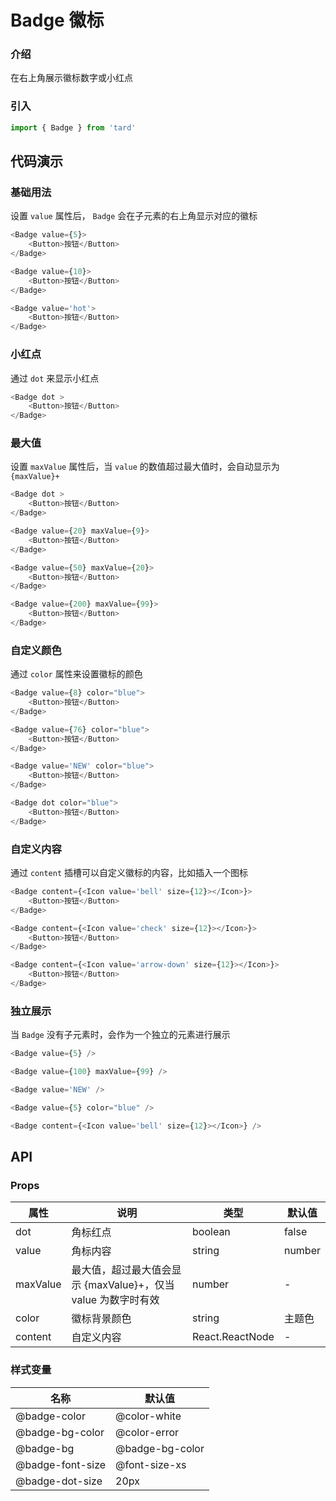 # Badge 徽标
### 介绍
在右上角展示徽标数字或小红点
### 引入
```js
import { Badge } from 'tard'
```
## 代码演示
### 基础用法
设置 `value` 属性后， `Badge` 会在子元素的右上角显示对应的徽标
```js
<Badge value={5}>
    <Button>按钮</Button>
</Badge>

<Badge value={10}>
    <Button>按钮</Button>
</Badge>

<Badge value='hot'>
    <Button>按钮</Button>
</Badge>
```

### 小红点
通过 `dot` 来显示小红点
```js
<Badge dot >
    <Button>按钮</Button>
</Badge>
```
### 最大值
设置 `maxValue` 属性后，当 `value` 的数值超过最大值时，会自动显示为 `{maxValue}+`
```js
<Badge dot >
    <Button>按钮</Button>
</Badge>

<Badge value={20} maxValue={9}>
    <Button>按钮</Button>
</Badge>

<Badge value={50} maxValue={20}>
    <Button>按钮</Button>
</Badge>

<Badge value={200} maxValue={99}>
    <Button>按钮</Button>
</Badge>
```

### 自定义颜色
通过 `color` 属性来设置徽标的颜色
```js
<Badge value={8} color="blue">
    <Button>按钮</Button>
</Badge>

<Badge value={76} color="blue">
    <Button>按钮</Button>
</Badge>

<Badge value='NEW' color="blue">
    <Button>按钮</Button>
</Badge>

<Badge dot color="blue">
    <Button>按钮</Button>
</Badge>
```
### 自定义内容
通过 `content` 插槽可以自定义徽标的内容，比如插入一个图标
```js
<Badge content={<Icon value='bell' size={12}></Icon>}>
    <Button>按钮</Button>
</Badge>

<Badge content={<Icon value='check' size={12}></Icon>}>
    <Button>按钮</Button>
</Badge>

<Badge content={<Icon value='arrow-down' size={12}></Icon>}>
    <Button>按钮</Button>
</Badge>
```

### 独立展示
当 `Badge` 没有子元素时，会作为一个独立的元素进行展示
```js
<Badge value={5} />

<Badge value={100} maxValue={99} />

<Badge value='NEW' />

<Badge value={5} color="blue" />

<Badge content={<Icon value='bell' size={12}></Icon>} />
```

## API
### Props
|  属性   | 说明  | 类型 | 默认值 |
|  ----  | ----  | ---- | ---- |
| dot | 角标红点 | boolean | false |
| value | 角标内容 | string|number | - |
| maxValue | 最大值，超过最大值会显示 {maxValue}+，仅当 value 为数字时有效 | number | - |
| color | 徽标背景颜色 | string | 主题色 |
| content | 自定义内容 |  React.ReactNode | - |

### 样式变量
|  名称  | 默认值 |
|  ---- | ---- |
|  @badge-color | @color-white |
|  @badge-bg-color | @color-error |
|  @badge-bg  | @badge-bg-color |
|  @badge-font-size | @font-size-xs |
|  @badge-dot-size  | 20px |
